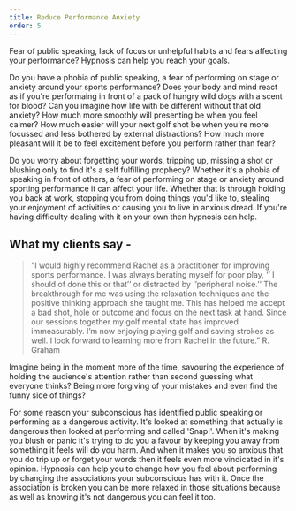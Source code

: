 ```yaml
---
title: Reduce Performance Anxiety
order: 5
---
```

Fear of public speaking, lack of focus or unhelpful habits and fears affecting your performance? Hypnosis can help you reach your goals. <!--more-->

Do you have a phobia of public speaking, a fear of performing on stage or anxiety around your sports performance? Does your body and mind react as if you're performaing in front of a pack of hungry wild dogs with a scent for blood? Can you imagine how life with be different without that old anxiety? How much more smoothly will presenting be when you feel calmer? How much easier will your next golf shot be when you're more focussed and less bothered by external distractions? How much more pleasant will it be to feel excitement before you perform rather than fear?

Do you worry about forgetting your words, tripping up, missing a shot or blushing only to find it's a self fulfilling prophecy?  Whether it's a phobia of speaking in front of others, a fear of performing on stage or anxiety around sporting performance it can affect your life. Whether that is through holding you back at work, stopping you from doing things you'd like to, stealing your enjoyment of activities or causing you to live in anxious dread. If you're having difficulty dealing with it on your own then hypnosis can help.

## What my clients say -

> “I would highly recommend Rachel as a practitioner for improving sports performance. I was always berating myself for poor play, ‘’ I should of done this or that’’ or distracted by ‘’peripheral noise.’’ The breakthrough for me was using the relaxation techniques and the positive thinking approach she taught me. This has helped me accept a bad shot, hole or outcome and focus on the next task at hand. Since our sessions together my golf mental state has improved immeasurably. I’m now enjoying playing golf and saving strokes as well. I look forward to learning more from Rachel in the future.” R. Graham

Imagine being in the moment more of the time, savouring the experience of holding the audience's attention rather than second guessing what everyone thinks? Being more forgiving of your mistakes and even find the funny side of things?

For some reason your subconscious has identified public speaking or performing as a dangerous activity. It's looked at something that actually is dangerous then looked at performing and called 'Snap!'. When it's making you blush or panic it's trying to do you a favour by keeping you away from something it feels will do you harm. And when it makes you so anxious that you do trip up or forget your words then it feels even more vindicated in it's opinion. Hypnosis can help you to change how you feel about performing by changing the associations your subconscious has with it. Once the association is broken you can be more relaxed in those situations because as well as knowing it's not dangerous you can feel it too.
